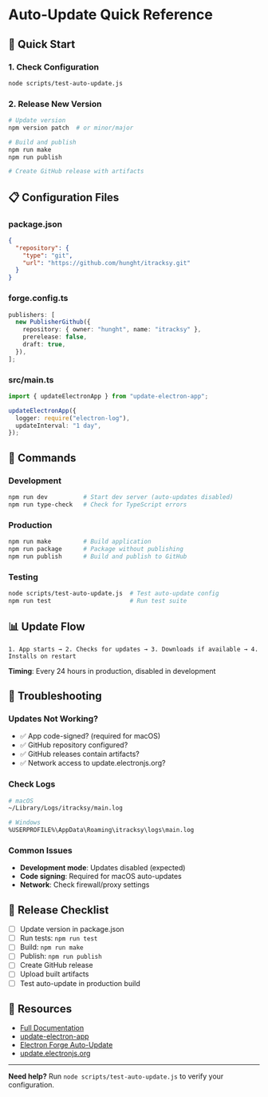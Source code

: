 # Auto-Update Quick Reference

## 🚀 Quick Start

### 1. Check Configuration

```bash
node scripts/test-auto-update.js
```

### 2. Release New Version

```bash
# Update version
npm version patch  # or minor/major

# Build and publish
npm run make
npm run publish

# Create GitHub release with artifacts
```

## 📋 Configuration Files

### package.json

```json
{
  "repository": {
    "type": "git",
    "url": "https://github.com/hunght/itracksy.git"
  }
}
```

### forge.config.ts

```typescript
publishers: [
  new PublisherGithub({
    repository: { owner: "hunght", name: "itracksy" },
    prerelease: false,
    draft: true,
  }),
];
```

### src/main.ts

```typescript
import { updateElectronApp } from "update-electron-app";

updateElectronApp({
  logger: require("electron-log"),
  updateInterval: "1 day",
});
```

## 🔧 Commands

### Development

```bash
npm run dev          # Start dev server (auto-updates disabled)
npm run type-check   # Check for TypeScript errors
```

### Production

```bash
npm run make         # Build application
npm run package      # Package without publishing
npm run publish      # Build and publish to GitHub
```

### Testing

```bash
node scripts/test-auto-update.js  # Test auto-update config
npm run test                      # Run test suite
```

## 📊 Update Flow

```
1. App starts → 2. Checks for updates → 3. Downloads if available → 4. Installs on restart
```

**Timing**: Every 24 hours in production, disabled in development

## 🐛 Troubleshooting

### Updates Not Working?

- ✅ App code-signed? (required for macOS)
- ✅ GitHub repository configured?
- ✅ GitHub releases contain artifacts?
- ✅ Network access to update.electronjs.org?

### Check Logs

```bash
# macOS
~/Library/Logs/itracksy/main.log

# Windows
%USERPROFILE%\AppData\Roaming\itracksy\logs\main.log
```

### Common Issues

- **Development mode**: Updates disabled (expected)
- **Code signing**: Required for macOS auto-updates
- **Network**: Check firewall/proxy settings

## 📝 Release Checklist

- [ ] Update version in package.json
- [ ] Run tests: `npm run test`
- [ ] Build: `npm run make`
- [ ] Publish: `npm run publish`
- [ ] Create GitHub release
- [ ] Upload built artifacts
- [ ] Test auto-update in production build

## 🔗 Resources

- [Full Documentation](./AUTO_UPDATE_SETUP.md)
- [update-electron-app](https://github.com/electron/update-electron-app)
- [Electron Forge Auto-Update](https://www.electronforge.io/advanced/auto-update)
- [update.electronjs.org](https://update.electronjs.org)

---

**Need help?** Run `node scripts/test-auto-update.js` to verify your configuration.
